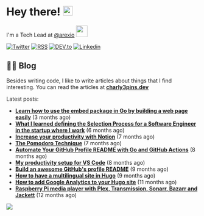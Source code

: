 
# Hey there! <img src="https://media.giphy.com/media/hvRJCLFzcasrR4ia7z/giphy.gif" width="25px">

I'm a Tech Lead at <a href="https://github.com/arexio">@arexio</a> <img src="https://media.giphy.com/media/WUlplcMpOCEmTGBtBW/giphy.gif" width="30">

[![Twitter](https://img.shields.io/badge/Twitter-1DA1F2?style=for-the-badge&logo=twitter&logoColor=white)](https://twitter.com/intent/follow?screen_name=charly3pins)
[![RSS](https://img.shields.io/badge/RSS-FFA500?style=for-the-badge&logo=rss&logoColor=white)](https://charly3pins.dev)
[![DEV.to](https://img.shields.io/badge/dev.to-0A0A0A?style=for-the-badge&logo=dev.to&logoColor=white)](https://dev.to/charly3pins)
[![Linkedin](https://img.shields.io/badge/LinkedIn-0077B5?style=for-the-badge&logo=linkedin&logoColor=white)](https://www.linkedin.com/in/carlesfuste/)

## 👨‍💻 Blog

Besides writing code, I like to write articles about things that I find interesting. You can read the articles at **[charly3pins.dev](https://charly3pins.dev)**

Latest posts:
- **[Learn how to use the embed package in Go by building a web page easily](https://charly3pins.dev/blog/learn-how-to-use-the-embed-package-in-go-by-building-a-web-page-easily/)** (3 months ago)
- **[What I learned defining the Selection Process for a Software Engineer in the startup where I work](https://charly3pins.dev/blog/what-i-learned-defining-the-selection-process-for-a-software-engineer-in-the-startup-where-i-work/)** (6 months ago)
- **[Increase your productivity with Notion](https://charly3pins.dev/blog/increase-your-productivity-with-notion/)** (7 months ago)
- **[The Pomodoro Technique](https://charly3pins.dev/blog/the-pomodoro-technique/)** (7 months ago)
- **[Automate Your GitHub Profile README with Go and GitHub Actions](https://charly3pins.dev/blog/automate-your-github-profile-readme-with-go-and-github-actions/)** (8 months ago)
- **[My productivity setup for VS Code](https://charly3pins.dev/blog/my-productivity-setup-for-vs-code/)** (8 months ago)
- **[Build an awesome GitHub's profile README](https://charly3pins.dev/blog/build-an-awesome-github-profile-readme/)** (9 months ago)
- **[How to have a multilingual site in Hugo](https://charly3pins.dev/blog/how-to-have-a-multilingual-site-in-hugo/)** (9 months ago)
- **[How to add Google Analytics to your Hugo site](https://charly3pins.dev/blog/how-to-add-google-analytics-to-your-hugo-site/)** (11 months ago)
- **[Raspberry Pi media player with Plex, Transmission, Sonarr, Bazarr and Jackett](https://charly3pins.dev/blog/raspberry-pi-media-player-with-plex-transmission-sonarr-bazarr-and-jackett/)** (12 months ago)


![](https://media.giphy.com/media/OPYnG3Xf8zLag/giphy.gif)